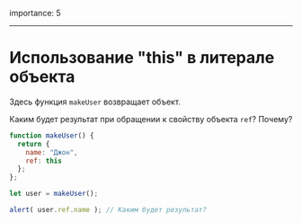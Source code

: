 importance: 5

---

# Использование "this" в литерале объекта

Здесь функция `makeUser` возвращает объект.

Каким будет результат при обращении к свойству объекта `ref`? Почему?

```js
function makeUser() {
  return {
    name: "Джон",
    ref: this
  };
};

let user = makeUser();

alert( user.ref.name ); // Каким будет результат?
```

